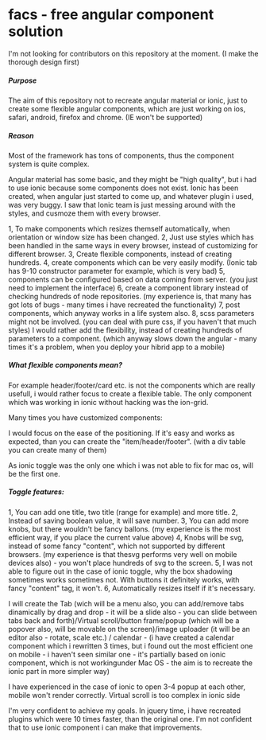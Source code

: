 # facs - free angular component solution

I'm not looking for contributors on this repository at the moment. (I make the thorough design first)

##### Purpose
The aim of this repository not to recreate angular material or ionic, just to create some flexible angular components, which are just working on ios, safari, android, firefox and chrome. (IE won't be supported)

##### Reason
Most of the framework has tons of components, thus the component system is quite complex.

Angular material has some basic, and they might be "high quality", but i had to use ionic because some components does not exist. Ionic has been created, when angular just started to come up, and whatever plugin i used, was very buggy.
I saw that Ionic team is just messing around with the styles, and cusmoze them with every browser.

1, To make components which resizes themself automatically, when orientation or window size has been changed.
2, Just use styles which has been handled in the same ways in every browser, instead of customizing for different browser.
3, Create flexible components, instead of creating hundreds.
4, create components which can be very easily modify. (Ionic tab has 9-10 constructor parameter for example, which is very bad)
5, components can be configured based on data coming from server. (you just need to implement the interface)
6, create a component library instead of checking hundreds of node repositories. (my experience is, that many has got lots of bugs - many times i have recreated the functionality)
7, post components, which anyway works in a life system also.
8, scss parameters might not be involved. (you can deal with pure css, if you haven't that much styles)
I would rather add the flexibility, instead of creating hundreds of parameters to a component. (which anyway slows down the angular - many times it's a problem, when you deploy your hibrid app to a mobile)

##### What flexible components mean?
For example header/footer/card etc. is not the components which are really usefull, i would rather focus to create a flexible table. The only component which was working in ionic without hacking was the ion-grid.

Many times you have customized components:

I would focus on the ease of the positioning. If it's easy and works as expected, than you can create the "item/header/footer". (with a div table you can create many of them)

As ionic toggle was the only one which i was not able to fix for mac os, will be the first one.

##### Toggle features:
1, You can add one title, two title (range for example) and more title.
2, Instead of saving boolean value, it will save number.
3, You can add more knobs, but there wouldn't be fancy ballons.
(my experience is the most efficient way, if you place the current value above)
4, Knobs will be svg, instead of some fancy "content", which not supported by different browsers. (my experience is that thesvg performs very well on mobile devices also) - you won't place hundreds of svg to the screen.
5, I was not able to figure out in the case of ionic toggle, why the box shadowing sometimes works sometimes not.
With buttons it definitely works, with fancy "content" tag, it won't.
6, Automatically resizes itself if it's necessary.

I will create the Tab (wich will be a menu also, you can add/remove tabs dinamically by drag and drop - it will be a slide also - you can slide between tabs back and forth)/Virtual scroll/button frame/popup (which will be a popover also, will be movable on the screen)/image uploader (it will be an editor also - rotate, scale etc.) / calendar - (i have created a calendar component which i rewritten 3 times, but i found out the most efficient one on mobile - i haven't seen similar one - it's partially based on ionic component, which is not workingunder Mac OS - the aim is to recreate the ionic part in more simpler way)

I have experienced in the case of ionic to open 3-4 popup at each other, mobile won't render correctly.
Virtual scroll is too complex in ionic side

I'm very confident to achieve my goals. In jquery time, i have recreated plugins which were 10 times faster, than the original one. I'm not confident that to use ionic component i can make that improvements.
